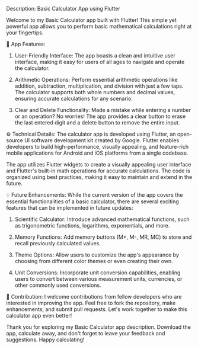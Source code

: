 Description: Basic Calculator App using Flutter

  Welcome to my Basic Calculator app built with Flutter! This simple yet powerful app allows you to perform basic mathematical calculations right at your fingertips.

📱 App Features:

1. User-Friendly Interface: The app boasts a clean and intuitive user interface, making it easy for users of all ages to navigate and operate the calculator.

2. Arithmetic Operations: Perform essential arithmetic operations like addition, subtraction, multiplication, and division with just a few taps. The calculator supports both whole numbers and decimal values, ensuring accurate calculations for any scenario.

3. Clear and Delete Functionality: Made a mistake while entering a number or an operation? No worries! The app provides a clear button to erase the last entered digit and a delete button to remove the entire input.

⚙️ Technical Details:
  The calculator app is developed using Flutter, an open-source UI software development kit created by Google. Flutter enables developers to build high-performance, visually appealing, and feature-rich mobile applications for Android and iOS platforms from a single codebase.

  The app utilizes Flutter widgets to create a visually appealing user interface and Flutter's built-in math operations for accurate calculations. The code is organized using best practices, making it easy to maintain and extend in the future.

💡 Future Enhancements:
  While the current version of the app covers the essential functionalities of a basic calculator, there are several exciting features that can be implemented in future updates:

1. Scientific Calculator: Introduce advanced mathematical functions, such as trigonometric functions, logarithms, exponentials, and more.

2. Memory Functions: Add memory buttons (M+, M-, MR, MC) to store and recall previously calculated values.

3. Theme Options: Allow users to customize the app's appearance by choosing from different color themes or even creating their own.

4. Unit Conversions: Incorporate unit conversion capabilities, enabling users to convert between various measurement units, currencies, or other commonly used conversions.

🔨 Contribution:
I welcome contributions from fellow developers who are interested in improving the app. Feel free to fork the repository, make enhancements, and submit pull requests. Let's work together to make this calculator app even better!

Thank you for exploring my Basic Calculator app description. Download the app, calculate away, and don't forget to leave your feedback and suggestions. Happy calculating!

